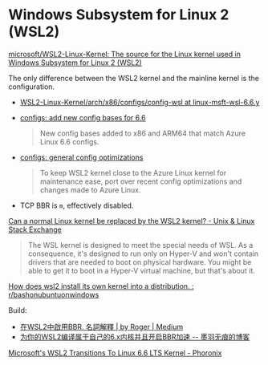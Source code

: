 # Windows Subsystem for Linux 2 (WSL2)
[microsoft/WSL2-Linux-Kernel: The source for the Linux kernel used in Windows Subsystem for Linux 2 (WSL2)](https://github.com/microsoft/WSL2-Linux-Kernel)

The only difference between the WSL2 kernel and the mainline kernel is the configuration.
- [WSL2-Linux-Kernel/arch/x86/configs/config-wsl at linux-msft-wsl-6.6.y](https://github.com/microsoft/WSL2-Linux-Kernel/blob/linux-msft-wsl-6.6.y/arch/x86/configs/config-wsl)
- [configs: add new config bases for 6.6](https://github.com/microsoft/WSL2-Linux-Kernel/commit/4d72cb5bb5d14e520500e84316a5b7e0f9e572cf)

  > New config bases added to x86 and ARM64 that match Azure Linux 6.6 configs.
- [configs: general config optimizations](https://github.com/microsoft/WSL2-Linux-Kernel/commit/9e53d0dc6613381d43814771dacefbdfcd210ace)

  > To keep WSL2 kernel close to the Azure Linux kernel for maintenance ease, port over recent config optimizations and changes made to Azure Linux.

- TCP BBR is `m`, effectively disabled.

[Can a normal Linux kernel be replaced by the WSL2 kernel? - Unix & Linux Stack Exchange](https://unix.stackexchange.com/questions/605200/can-a-normal-linux-kernel-be-replaced-by-the-wsl2-kernel)
> The WSL kernel is designed to meet the special needs of WSL. As a consequence, it's designed to run only on Hyper-V and won't contain drivers that are needed to boot on physical hardware. You might be able to get it to boot in a Hyper-V virtual machine, but that's about it.

[How does wsl2 install its own kernel into a distribution. : r/bashonubuntuonwindows](https://www.reddit.com/r/bashonubuntuonwindows/comments/15y99q6/how_does_wsl2_install_its_own_kernel_into_a/)

Build:
- [在WSL2中啟用BBR. 名詞解釋 | by Roger | Medium](https://ch010060.medium.com/%E5%9C%A8wsl2%E4%B8%AD%E5%95%9F%E7%94%A8bbr-51516f906c72)
- [为你的WSL2编译属于自己的6.x内核并且开启BBR加速 -- 墨羽无痕的博客](https://blog.wilxx.com/archives/132)

[Microsoft's WSL2 Transitions To Linux 6.6 LTS Kernel - Phoronix](https://www.phoronix.com/news/Microsoft-WSL2-Linux-6.6-Kernel)
